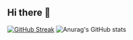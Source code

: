 ## Hi there 👋

[![GitHub Streak](https://streak-stats.demolab.com?user=Khjoooon&theme=transparent&hide_border=%EA%B1%B0%EC%A7%93&locale=ko)](https://git.io/streak-stats)
![Anurag's GitHub stats](https://github-readme-stats.vercel.app/api?username=Khjoooon&count_private=true)
<!--
**Khjoooon/Khjoooon** is a ✨ _special_ ✨ repository because its `README.md` (this file) appears on your GitHub profile.

Here are some ideas to get you started:

- 🔭 I’m currently working on ...
- 🌱 I’m currently learning ...
- 👯 I’m looking to collaborate on ...
- 🤔 I’m looking for help with ...
- 💬 Ask me about ...
- 📫 How to reach me: ...
- 😄 Pronouns: ...
- ⚡ Fun fact: ...
-->
